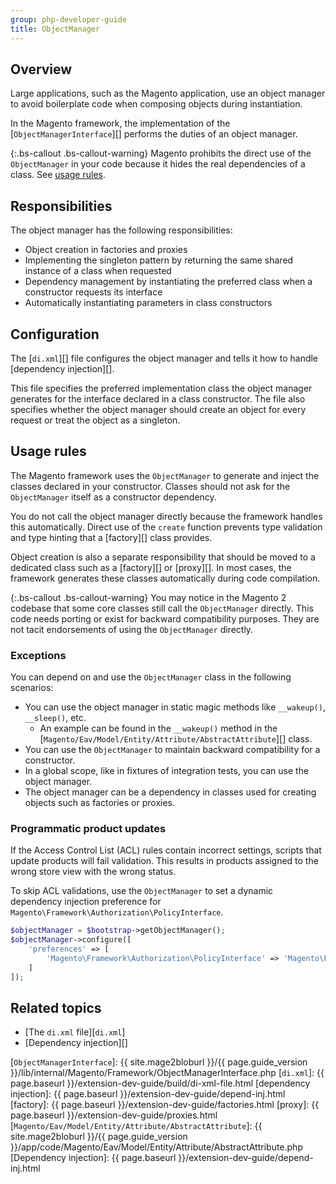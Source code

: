 ```yaml
---
group: php-developer-guide
title: ObjectManager
---
```


## Overview

Large applications, such as the Magento application, use an object manager to avoid boilerplate code when composing objects during instantiation.

In the Magento framework, the implementation of the [`ObjectManagerInterface`][] performs the duties of an object manager.

{:.bs-callout .bs-callout-warning}
Magento prohibits the direct use of the `ObjectManager` in your code because it hides the real dependencies of a class.
See [usage rules][].

## Responsibilities

The object manager has the following responsibilities:

- Object creation in factories and proxies
- Implementing the singleton pattern by returning the same shared instance of a class when requested
- Dependency management by instantiating the preferred class when a constructor requests its interface
- Automatically instantiating parameters in class constructors

## Configuration

The [`di.xml`][] file configures the object manager and tells it how to handle [dependency injection][].

This file specifies the preferred implementation class the object manager generates for the interface declared in a class constructor.
The file also specifies whether the object manager should create an object for every request or treat the object as a singleton.

## Usage rules

The Magento framework uses the `ObjectManager` to generate and inject the classes declared in your constructor.
Classes should not ask for the `ObjectManager` itself as a constructor dependency.

You do not call the object manager directly because the framework handles this automatically.
Direct use of the `create` function prevents type validation and type hinting that a [factory][] class provides.

Object creation is also a separate responsibility that should be moved to a dedicated class such as a [factory][] or [proxy][].
In most cases, the framework generates these classes automatically during code compilation.

{:.bs-callout .bs-callout-warning}
You may notice in the Magento 2 codebase that some core classes still call the `ObjectManager` directly.
This code needs porting or exist for backward compatibility purposes.
They are not tacit endorsements of using the `ObjectManager` directly.

### Exceptions

You can depend on and use the `ObjectManager` class in the following scenarios:

- You can use the object manager in static magic methods like `__wakeup()`, `__sleep()`, etc.
  - An example can be found in the `__wakeup()` method in the [`Magento/Eav/Model/Entity/Attribute/AbstractAttribute`][] class.
- You can use the `ObjectManager` to maintain backward compatibility for a constructor.
- In a global scope, like in fixtures of integration tests, you can use the object manager.
- The object manager can be a dependency in classes used for creating objects such as factories or proxies.

### Programmatic product updates

If the Access Control List (ACL) rules contain incorrect settings, scripts that update products will fail validation.
This results in products assigned to the wrong store view with the wrong status.

To skip ACL validations, use the `ObjectManager` to set a dynamic dependency injection preference for `Magento\Framework\Authorization\PolicyInterface`.

``` php
$objectManager = $bootstrap->getObjectManager();
$objectManager->configure([
    'preferences' => [
        'Magento\Framework\Authorization\PolicyInterface' => 'Magento\Framework\Authorization\Policy\DefaultPolicy'
    ]
]);
```

## Related topics

- [The `di.xml` file][`di.xml`]
- [Dependency injection][]

[`ObjectManagerInterface`]: {{ site.mage2bloburl }}/{{ page.guide_version }}/lib/internal/Magento/Framework/ObjectManagerInterface.php
[`di.xml`]: {{ page.baseurl }}/extension-dev-guide/build/di-xml-file.html
[dependency injection]: {{ page.baseurl }}/extension-dev-guide/depend-inj.html
[factory]: {{ page.baseurl }}/extension-dev-guide/factories.html
[proxy]: {{ page.baseurl }}/extension-dev-guide/proxies.html
[`Magento/Eav/Model/Entity/Attribute/AbstractAttribute`]: {{ site.mage2bloburl }}/{{ page.guide_version }}/app/code/Magento/Eav/Model/Entity/Attribute/AbstractAttribute.php
[Dependency injection]: {{ page.baseurl }}/extension-dev-guide/depend-inj.html

[usage rules]: #usage-rules
